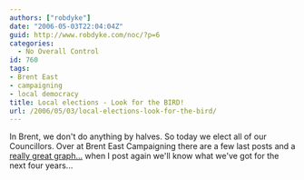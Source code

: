 ```yaml
---
authors: ["robdyke"]
date: "2006-05-03T22:04:04Z"
guid: http://www.robdyke.com/noc/?p=6
categories:
  - No Overall Control
id: 760
tags:
- Brent East
- campaigning
- local democracy
title: Local elections - Look for the BIRD!
url: /2006/05/03/local-elections-look-for-the-bird/
---
```

In Brent, we don't do anything by halves. So today we elect all of our Councillors. Over at Brent East Campaigning there are a few last posts and a [really great graph...](http://www.robdyke.com/bec/?p=110) when I post again we'll know what we've got for the next four years...